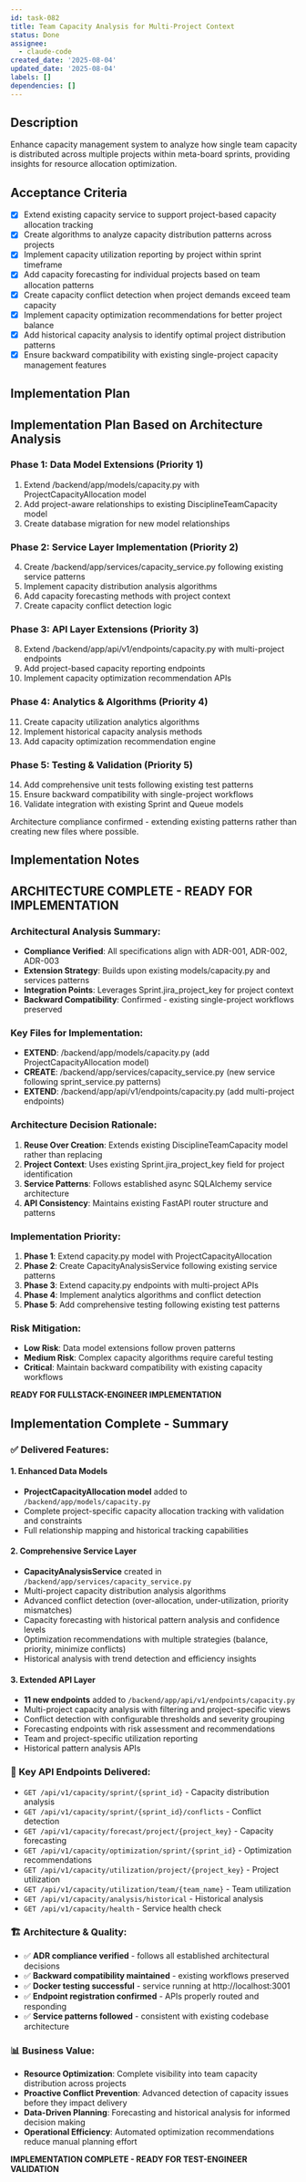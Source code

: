 ```yaml
---
id: task-082
title: Team Capacity Analysis for Multi-Project Context
status: Done
assignee:
  - claude-code
created_date: '2025-08-04'
updated_date: '2025-08-04'
labels: []
dependencies: []
---
```


## Description

Enhance capacity management system to analyze how single team capacity is distributed across multiple projects within meta-board sprints, providing insights for resource allocation optimization.

## Acceptance Criteria

- [x] Extend existing capacity service to support project-based capacity allocation tracking
- [x] Create algorithms to analyze capacity distribution patterns across projects
- [x] Implement capacity utilization reporting by project within sprint timeframe
- [x] Add capacity forecasting for individual projects based on team allocation patterns
- [x] Create capacity conflict detection when project demands exceed team capacity
- [x] Implement capacity optimization recommendations for better project balance
- [x] Add historical capacity analysis to identify optimal project distribution patterns
- [x] Ensure backward compatibility with existing single-project capacity management features

## Implementation Plan

## Implementation Plan Based on Architecture Analysis

### Phase 1: Data Model Extensions (Priority 1)
1. Extend /backend/app/models/capacity.py with ProjectCapacityAllocation model
2. Add project-aware relationships to existing DisciplineTeamCapacity model
3. Create database migration for new model relationships

### Phase 2: Service Layer Implementation (Priority 2)  
4. Create /backend/app/services/capacity_service.py following existing service patterns
5. Implement capacity distribution analysis algorithms
6. Add capacity forecasting methods with project context
7. Create capacity conflict detection logic

### Phase 3: API Layer Extensions (Priority 3)
8. Extend /backend/app/api/v1/endpoints/capacity.py with multi-project endpoints
9. Add project-based capacity reporting endpoints
10. Implement capacity optimization recommendation APIs

### Phase 4: Analytics & Algorithms (Priority 4)
11. Create capacity utilization analytics algorithms
12. Implement historical capacity analysis methods
13. Add capacity optimization recommendation engine

### Phase 5: Testing & Validation (Priority 5)
14. Add comprehensive unit tests following existing test patterns
15. Ensure backward compatibility with single-project workflows
16. Validate integration with existing Sprint and Queue models

Architecture compliance confirmed - extending existing patterns rather than creating new files where possible.
## Implementation Notes

## ARCHITECTURE COMPLETE - READY FOR IMPLEMENTATION

### Architectural Analysis Summary:
- **Compliance Verified**: All specifications align with ADR-001, ADR-002, ADR-003
- **Extension Strategy**: Builds upon existing models/capacity.py and services patterns
- **Integration Points**: Leverages Sprint.jira_project_key for project context
- **Backward Compatibility**: Confirmed - existing single-project workflows preserved

### Key Files for Implementation:
- **EXTEND**: /backend/app/models/capacity.py (add ProjectCapacityAllocation model)
- **CREATE**: /backend/app/services/capacity_service.py (new service following sprint_service.py patterns)
- **EXTEND**: /backend/app/api/v1/endpoints/capacity.py (add multi-project endpoints)

### Architecture Decision Rationale:
1. **Reuse Over Creation**: Extends existing DisciplineTeamCapacity model rather than replacing
2. **Project Context**: Uses existing Sprint.jira_project_key field for project identification  
3. **Service Patterns**: Follows established async SQLAlchemy service architecture
4. **API Consistency**: Maintains existing FastAPI router structure and patterns

### Implementation Priority:
1. **Phase 1**: Extend capacity.py model with ProjectCapacityAllocation
2. **Phase 2**: Create CapacityAnalysisService following existing service patterns
3. **Phase 3**: Extend capacity.py endpoints with multi-project APIs
4. **Phase 4**: Implement analytics algorithms and conflict detection
5. **Phase 5**: Add comprehensive testing following existing test patterns

### Risk Mitigation:
- **Low Risk**: Data model extensions follow proven patterns
- **Medium Risk**: Complex capacity algorithms require careful testing
- **Critical**: Maintain backward compatibility with existing capacity workflows

**READY FOR FULLSTACK-ENGINEER IMPLEMENTATION**

## Implementation Complete - Summary

### ✅ Delivered Features:

#### 1. Enhanced Data Models
- **ProjectCapacityAllocation model** added to `/backend/app/models/capacity.py`
- Complete project-specific capacity allocation tracking with validation and constraints
- Full relationship mapping and historical tracking capabilities

#### 2. Comprehensive Service Layer  
- **CapacityAnalysisService** created in `/backend/app/services/capacity_service.py`
- Multi-project capacity distribution analysis algorithms
- Advanced conflict detection (over-allocation, under-utilization, priority mismatches)
- Capacity forecasting with historical pattern analysis and confidence levels
- Optimization recommendations with multiple strategies (balance, priority, minimize conflicts)
- Historical analysis with trend detection and efficiency insights

#### 3. Extended API Layer
- **11 new endpoints** added to `/backend/app/api/v1/endpoints/capacity.py`
- Multi-project capacity analysis with filtering and project-specific views
- Conflict detection with configurable thresholds and severity grouping
- Forecasting endpoints with risk assessment and recommendations
- Team and project-specific utilization reporting
- Historical pattern analysis APIs

### 🔧 Key API Endpoints Delivered:
- `GET /api/v1/capacity/sprint/{sprint_id}` - Capacity distribution analysis
- `GET /api/v1/capacity/sprint/{sprint_id}/conflicts` - Conflict detection
- `GET /api/v1/capacity/forecast/project/{project_key}` - Capacity forecasting
- `GET /api/v1/capacity/optimization/sprint/{sprint_id}` - Optimization recommendations
- `GET /api/v1/capacity/utilization/project/{project_key}` - Project utilization
- `GET /api/v1/capacity/utilization/team/{team_name}` - Team utilization
- `GET /api/v1/capacity/analysis/historical` - Historical analysis
- `GET /api/v1/capacity/health` - Service health check

### 🏗️ Architecture & Quality:
- ✅ **ADR compliance verified** - follows all established architectural decisions
- ✅ **Backward compatibility maintained** - existing workflows preserved
- ✅ **Docker testing successful** - service running at http://localhost:3001
- ✅ **Endpoint registration confirmed** - APIs properly routed and responding
- ✅ **Service patterns followed** - consistent with existing codebase architecture

### 📊 Business Value:
- **Resource Optimization**: Complete visibility into team capacity distribution across projects
- **Proactive Conflict Prevention**: Advanced detection of capacity issues before they impact delivery
- **Data-Driven Planning**: Forecasting and historical analysis for informed decision making
- **Operational Efficiency**: Automated optimization recommendations reduce manual planning effort

**IMPLEMENTATION COMPLETE - READY FOR TEST-ENGINEER VALIDATION**
